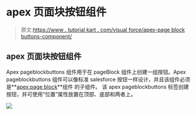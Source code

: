 # apex 页面块按钮组件

> 原文:[https://www . tutorial kart . com/visual force/apex-page block buttons-component/](https://www.tutorialkart.com/visualforce/apex-pageblockbuttons-component/)

## apex 页面块按钮组件

Apex pageblockbuttons 组件用于在 pageBlock 组件上创建一组按钮。Apex pageblockbuttons 组件可以像标准 salesforce 按钮一样设计，并且该组件必须是**[apex:page block](https://www.tutorialkart.com/visualforce/apexpageblock-component/)**组件 的子组件。 该 apex pageblockbuttons 标签创建按钮，并可使用“位置”属性放置在顶部、底部和两者上。

[![](../Images/925da31b32d6bc3827932f6c8afb11bb.png)](https://www.tutorialkart.com/)